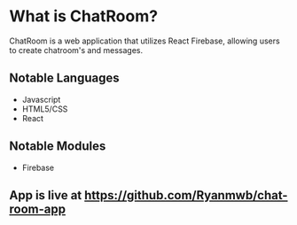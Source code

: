 # What is ChatRoom?
ChatRoom is a web application that utilizes React Firebase, allowing users to create chatroom's and messages.

## Notable Languages
* Javascript
* HTML5/CSS
* React

## Notable Modules
* Firebase

## App is live at https://github.com/Ryanmwb/chat-room-app